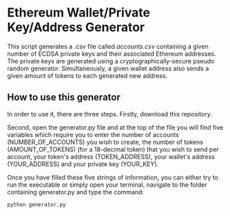 # Ethereum Wallet/Private Key/Address Generator
This script generates a .csv file called *accounts.csv* containing a given number of ECDSA private keys and their associated Ethereum addresses. The private keys are generated using a cryptographically-secure pseudo random generator. Simultaneously, a given wallet address also sends a given amount of tokens to each generated new address.

## How to use this generator
In order to use it, there are three steps. Firstly, download this repository. 

Second, open the generator.py file and at the top of the file you will find five variables which require you to enter the number of accounts (NUMBER_OF_ACCOUNTS) you wish to create, the number of tokens (AMOUNT_OF_TOKENS) (for a 18-decimal token) that you wish to send per account, your token's address (TOKEN_ADDRESS), your wallet's address (YOUR_ADDRESS) and your private key (YOUR_KEY). 

Once you have filled these five strings of information, you can either try to run the executable or simply open your terminal, navigate to the folder containing generator.py and type the command:
```
python generator.py
```